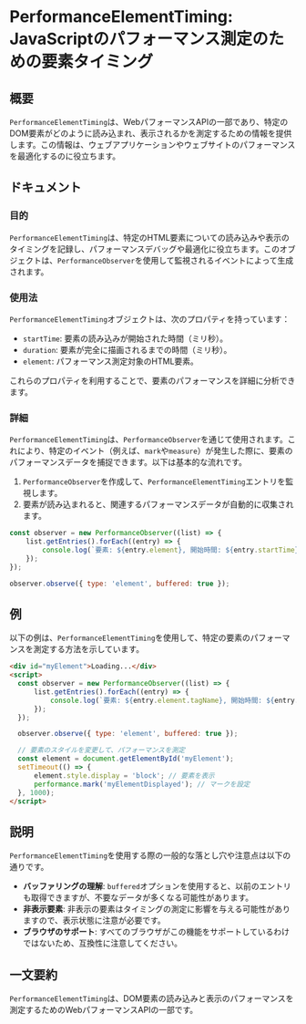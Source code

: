 <!--
Meta Description: # PerformanceElementTiming: JavaScriptのパフォーマンス測定のための要素タイミング ## 概要 `PerformanceElementTiming`は、WebパフォーマンスAPIの一部であり、特定のDOM要素がどのように読み込まれ、表示されるかを測定するための情報...
Meta Keywords: performanceelementtiming, entry, element, performanceobserver, observer
-->

# PerformanceElementTiming: JavaScriptのパフォーマンス測定のための要素タイミング

## 概要
`PerformanceElementTiming`は、WebパフォーマンスAPIの一部であり、特定のDOM要素がどのように読み込まれ、表示されるかを測定するための情報を提供します。この情報は、ウェブアプリケーションやウェブサイトのパフォーマンスを最適化するのに役立ちます。

## ドキュメント
### 目的
`PerformanceElementTiming`は、特定のHTML要素についての読み込みや表示のタイミングを記録し、パフォーマンスデバッグや最適化に役立ちます。このオブジェクトは、`PerformanceObserver`を使用して監視されるイベントによって生成されます。

### 使用法
`PerformanceElementTiming`オブジェクトは、次のプロパティを持っています：

- `startTime`: 要素の読み込みが開始された時間（ミリ秒）。
- `duration`: 要素が完全に描画されるまでの時間（ミリ秒）。
- `element`: パフォーマンス測定対象のHTML要素。

これらのプロパティを利用することで、要素のパフォーマンスを詳細に分析できます。

### 詳細
`PerformanceElementTiming`は、`PerformanceObserver`を通じて使用されます。これにより、特定のイベント（例えば、`mark`や`measure`）が発生した際に、要素のパフォーマンスデータを捕捉できます。以下は基本的な流れです。

1. `PerformanceObserver`を作成して、`PerformanceElementTiming`エントリを監視します。
2. 要素が読み込まれると、関連するパフォーマンスデータが自動的に収集されます。

```javascript
const observer = new PerformanceObserver((list) => {
    list.getEntries().forEach((entry) => {
        console.log(`要素: ${entry.element}, 開始時間: ${entry.startTime}, 持続時間: ${entry.duration}`);
    });
});

observer.observe({ type: 'element', buffered: true });
```

## 例
以下の例は、`PerformanceElementTiming`を使用して、特定の要素のパフォーマンスを測定する方法を示しています。

```html
<div id="myElement">Loading...</div>
<script>
  const observer = new PerformanceObserver((list) => {
      list.getEntries().forEach((entry) => {
          console.log(`要素: ${entry.element.tagName}, 開始時間: ${entry.startTime}, 持続時間: ${entry.duration}`);
      });
  });

  observer.observe({ type: 'element', buffered: true });

  // 要素のスタイルを変更して、パフォーマンスを測定
  const element = document.getElementById('myElement');
  setTimeout(() => {
      element.style.display = 'block'; // 要素を表示
      performance.mark('myElementDisplayed'); // マークを設定
  }, 1000);
</script>
```

## 説明
`PerformanceElementTiming`を使用する際の一般的な落とし穴や注意点は以下の通りです。

- **バッファリングの理解**: `buffered`オプションを使用すると、以前のエントリも取得できますが、不要なデータが多くなる可能性があります。
- **非表示要素**: 非表示の要素はタイミングの測定に影響を与える可能性がありますので、表示状態に注意が必要です。
- **ブラウザのサポート**: すべてのブラウザがこの機能をサポートしているわけではないため、互換性に注意してください。

## 一文要約
`PerformanceElementTiming`は、DOM要素の読み込みと表示のパフォーマンスを測定するためのWebパフォーマンスAPIの一部です。